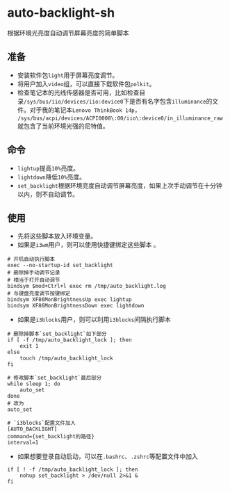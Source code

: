# auto-backlight-sh
根据环境光亮度自动调节屏幕亮度的简单脚本

## 准备
- 安装软件包`light`用于屏幕亮度调节。
- 将用户加入`video`组，可以直接下载软件包`polkit`。
- 检查笔记本的光线传感器是否可用，比如检查目录`/sys/bus/iio/devices/iio:device0`下是否有名字包含`illuminance`的文件。对于我的笔记本`Lenovo ThinkBook 14p`， `/sys/bus/acpi/devices/ACPI0008\:00/iio\:device0/in_illuminance_raw`就包含了当前环境光强的尼特值。

## 命令
- `lightup`提高`10%`亮度。
- `lightdown`降低`10%`亮度。
- `set_backlight`根据环境亮度自动调节屏幕亮度，如果上次手动调节在十分钟以内，则不自动调节。

## 使用
- 先将这些脚本放入环境变量。
- 如果是`i3wm`用户，则可以使用快捷键绑定这些脚本 。
``` 
# 开机自动执行脚本
exec --no-startup-id set_backlight
# 删除掉手动调节记录
# 相当于打开自动调节
bindsym $mod+Ctrl+l exec rm /tmp/auto_backlight.log
# 与键盘亮度调节按键绑定
bindsym XF86MonBrightnessUp exec lightup
bindsym XF86MonBrightnessDown exec lightdown
```
- 如果是`i3blocks`用户，则可以利用`i3blocks`间隔执行脚本
```
# 删除掉脚本`set_backlight`如下部分
if [ -f /tmp/auto_backlight_lock ]; then
	exit 1
else
	touch /tmp/auto_backlight_lock
fi

# 修改脚本`set_backlight`最后部分
while sleep 1; do
	auto_set
done
# 改为
auto_set
```
```
# `i3blocks`配置文件加入
[AUTO_BACKLIGHT]
command={set_backlight的路径}
interval=1
```
- 如果想要登录自动启动，可以在`.bashrc`、`.zshrc`等配置文件中加入
```
if [ ! -f /tmp/auto_backlight_lock ]; then
	nohup set_backlight > /dev/null 2>&1 &
fi
```

